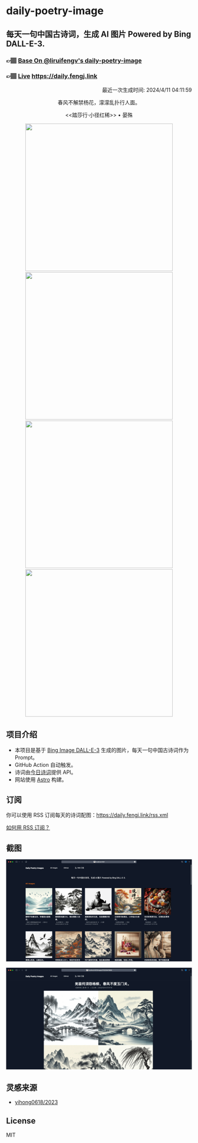 
# daily-poetry-image

## 每天一句中国古诗词，生成 AI 图片 Powered by Bing DALL-E-3.

### 👉🏽 [Base On @liruifengv's daily-poetry-image](https://github.com/liruifengv/daily-poetry-image)

### 👉🏽 [Live](https://daily.fengj.link) https://daily.fengj.link

<p align="right">
  最近一次生成时间: 2024/4/11 04:11:59
</p>
<p align="center">
春风不解禁杨花，濛濛乱扑行人面。
</p>
<p align="center">
<<踏莎行·小径红稀>> • 晏殊
</p>
<p align="center">
<img src="https://tse2.mm.bing.net/th/id/OIG2.1DzcUuIczWRCppXuOso0" height="400" width="400" />
<img src="https://tse2.mm.bing.net/th/id/OIG2.vvGYYDpUcFhvGst46Zcb" height="400" width="400" />
<img src="https://tse3.mm.bing.net/th/id/OIG2.h2G0bZeOIB4RQxEsW5lx" height="400" width="400" />
<img src="https://tse2.mm.bing.net/th/id/OIG2.nNuX_CIKDvoGrrijKRlI" height="400" width="400" />
</p>

## 项目介绍

-   本项目是基于 [Bing Image DALL-E-3](https://www.bing.com/images/create) 生成的图片，每天一句中国古诗词作为 Prompt。
-   GitHub Action 自动触发。
-   诗词由[今日诗词](https://www.jinrishici.com/)提供 API。
-   网站使用 [Astro](https://astro.build) 构建。

## 订阅

你可以使用 RSS 订阅每天的诗词配图：https://daily.fengj.link/rss.xml

[如何用 RSS 订阅？](https://zhuanlan.zhihu.com/p/55026716)

## 截图

![图片列表](./screenshots/Snipaste_2023-12-28_21-00-26.png)

![图片详情](./screenshots/Snipaste_2023-12-28_21-00-53.png)

## 灵感来源

-   [yihong0618/2023](https://github.com/yihong0618/2023)

## License

MIT
